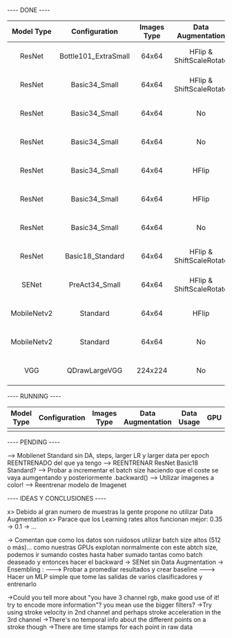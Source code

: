 
---- DONE ----

|  Model Type |     Configuration    | Images Type |     Data Augmentation    |     Data Usage     | Accuracy@1 | Accuracy@3 | Leaderboard |
|:-----------:|:--------------------:|:-----------:|:------------------------:|:------------------:|:----------:|:----------:|:-----------:|
|   ResNet    | Bottle101_ExtraSmall |    64x64    | HFlip & ShiftScaleRotate | 50k - 145000 epoch |    76.30   |    90.39   |    -----    |
|   ResNet    |     Basic34_Small    |    64x64    | HFlip & ShiftScaleRotate | 50k - 145000 epoch |    77.22   |    91.34   |    0.887    | >>> steps with DA
|   ResNet    |     Basic34_Small    |    64x64    |            No            | 50k - 145000 epoch |    78.99   |    91.68   |    0.892    | >>> steps lr 0.35
|   ResNet    |     Basic34_Small    |    64x64    |            No            |  1k -> 10k -> 50k  |    74.80   |    89.80   |    -----    | >>> data amounts
|   ResNet    |     Basic34_Small    |    64x64    |           HFlip          | 50k - 145000 epoch |    77.60   |    90.65   |    -----    | >>> scheduler
|   ResNet    |     Basic34_Small    |    64x64    |           HFlip          | 50k - 145000 epoch |    76.68   |    90.85   |    -----    | >>> steps lr 0.1
|   ResNet    |     Basic34_Small    |    64x64    |            No            | 50k - 200000 epoch |    79.37   |    92.00   |    0.894    | >>> RETRAIN steps lr 0.15...
|   ResNet    |   Basic18_Standard   |    64x64    | HFlip & ShiftScaleRotate | 50k - 145000 epoch |    76.45   |    90.85   |    0.894    |
|   SENet     |    PreAct34_Small    |    64x64    | HFlip & ShiftScaleRotate | 50k - 145000 epoch |    77.60   |    90.65   |             |
| MobileNetv2 |        Standard      |    64x64    |           HFlip          | 50k - 145000 epoch |    76.65   |    90.57   |             | >>> scheduler
| MobileNetv2 |        Standard      |    64x64    |            No            | 50k - 200000 epoch |    77.34   |    91.74   |    0.883    | >>> steps lr 0.35, 0.1 ...
|   VGG       |     QDrawLargeVGG    |   224x224   |            No            | 50k - 200000 epoch |    71.65   |    86.57   |             |


---- RUNNING ----

|   Model Type  |     Configuration    | Images Type |     Data Augmentation    |     Data Usage     |    GPU    |
|:-------------:|:--------------------:|:-----------:|:------------------------:|:------------------:|:---------:|
|               |                      |             |                          |                    |           |


---- PENDING ----

  --> Mobilenet Standard sin DA, steps, larger LR y larger data per epoch REENTRENADO del que ya tengo
  --> REENTRENAR ResNet Basic18 Standard?
  --> Probar a incrementar el batch size haciendo que el coste se vaya aumgentando y posteriormente .backward()
  --> Utilizar imagenes a color!
  --> Reentrenar modelo de Imagenet

---- IDEAS Y CONCLUSIONES ----

  x> Debido al gran numero de muestras la gente propone no utilizar Data Augmentation
  x> Parace que los Learning rates altos funcionan mejor: 0.35 -> 0.1 -> ...
  
  -> Comentan que como los datos son ruidosos utilizar batch size altos (512 o más)...
     como nuestras GPUs explotan normalmente con este abtch size, podemos ir sumando costes
     hasta haber sumado tantas como batch deaseado y entonces hacer el backward
  -> SENet sin Data Augmentation
  -> Ensembling :
       ---> Probar a promediar resultados y crear baseline
       ---> Hacer un MLP simple que tome las salidas de varios clasificadores y entrenarlo

  ->Could you tell more about "you have 3 channel rgb, make good use of it! try to encode more information"? you mean use the bigger filters?
     ->Try using stroke velocity in 2nd channel and perhaps stroke acceleration in the 3rd channel
     ->There's no temporal info about the different points on a stroke though
     ->There are time stamps for each point in raw data
 